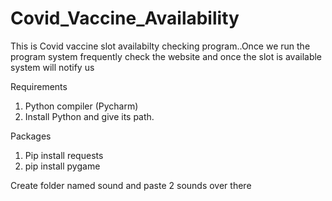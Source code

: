 # Covid_Vaccine_Availability
This is Covid vaccine slot availabilty checking program..Once we run the program system frequently check the website and once the slot is available system will notify us

Requirements

1.  Python compiler (Pycharm)
2.  Install Python and give its path.

Packages

1. Pip install requests
2. pip install pygame

Create folder named sound and paste 2 sounds over there
